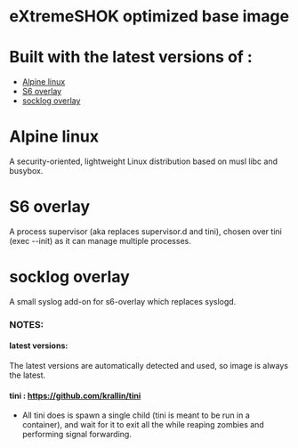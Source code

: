 # eXtremeSHOK optimized base image

# Built with the latest versions of :
+ [Alpine linux](https://alpinelinux.org/)
+ [S6 overlay](https://github.com/just-containers/s6-overlay)
+ [socklog overlay](https://github.com/just-containers/socklog-overlay)

# Alpine linux
A security-oriented, lightweight Linux distribution based on musl libc and busybox.

# S6 overlay
A process supervisor (aka replaces supervisor.d and tini), chosen over tini (exec --init) as it can manage multiple processes.

# socklog overlay
A small syslog add-on for s6-overlay which replaces syslogd.

### NOTES:

#### latest versions:
The latest versions are automatically detected and used, so image is always the latest.

#### tini : https://github.com/krallin/tini
+ All tini does is spawn a single child (tini is meant to be run in a container), and wait for it to exit all the while reaping zombies and performing signal forwarding.
